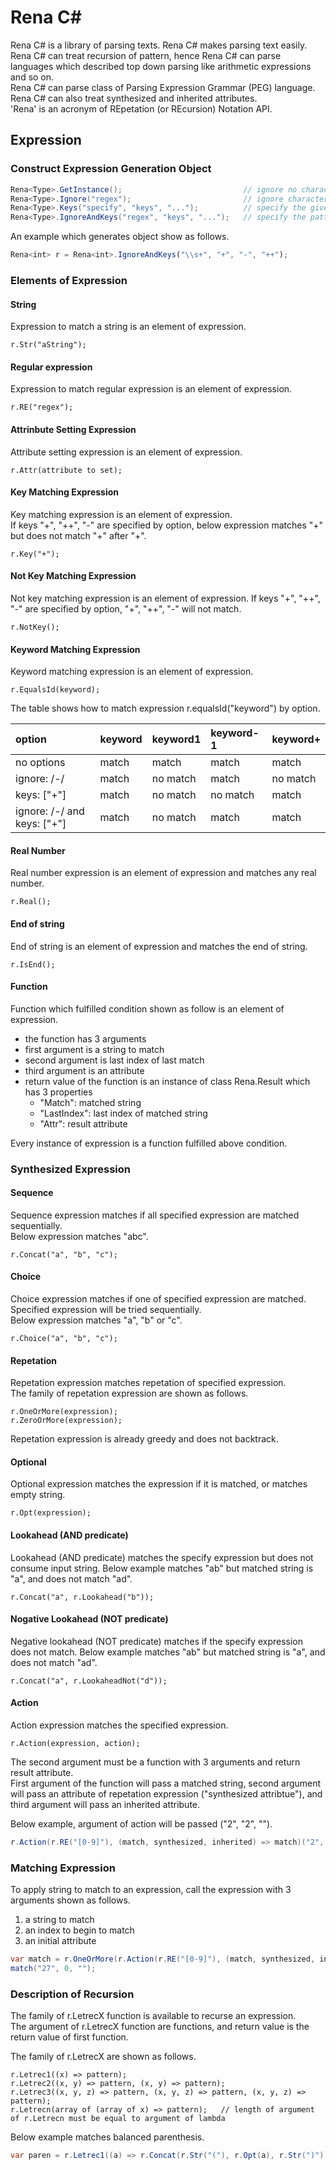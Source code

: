 # Rena C#
Rena C# is a library of parsing texts. Rena C# makes parsing text easily.  
Rena C# can treat recursion of pattern, hence Rena C# can parse languages which described top down parsing
like arithmetic expressions and so on.  
Rena C# can parse class of Parsing Expression Grammar (PEG) language.  
Rena C# can also treat synthesized and inherited attributes.  
'Rena' is an acronym of REpetation (or REcursion) Notation API.  

## Expression

### Construct Expression Generation Object
```csharp
Rena<Type>.GetInstance();                           // ignore no characters and not specify any keys
Rena<Type>.Ignore("regex");                         // ignore characters which matches the given regex
Rena<Type>.Keys("specify", "keys", "...");          // specify the given keys
Rena<Type>.IgnoreAndKeys("regex", "keys", "...");   // specify the pattern to ignore and keys
```

An example which generates object show as follows.
```js
Rena<int> r = Rena<int>.IgnoreAndKeys("\\s+", "+", "-", "++");
```

### Elements of Expression

#### String
Expression to match a string is an element of expression.
```
r.Str("aString");
```

#### Regular expression
Expression to match regular expression is an element of expression.
```
r.RE("regex");
```

#### Attrinbute Setting Expression
Attribute setting expression is an element of expression.
```
r.Attr(attribute to set);
```

#### Key Matching Expression
Key matching expression is an element of expression.  
If keys "+", "++", "-" are specified by option, below expression matches "+" but does not match "+" after "+".
```
r.Key("+");
```

#### Not Key Matching Expression
Not key matching expression is an element of expression.
If keys "+", "++", "-" are specified by option, "+", "++", "-" will not match.
```
r.NotKey();
```

#### Keyword Matching Expression
Keyword matching expression is an element of expression.
```
r.EqualsId(keyword);
```

The table shows how to match expression r.equalsId("keyword") by option.

|option|keyword|keyword1|keyword-1|keyword+|
|:-----|:------|:-------|:--------|:-------|
|no options|match|match|match|match|
|ignore: /-/|match|no match|match|no match|
|keys: ["+"]|match|no match|no match|match|
|ignore: /-/ and keys: ["+"]|match|no match|match|match|

#### Real Number
Real number expression is an element of expression and matches any real number.
```
r.Real();
```

#### End of string
End of string is an element of expression and matches the end of string.
```
r.IsEnd();
```

#### Function
Function which fulfilled condition shown as follow is an element of expression.  
* the function has 3 arguments
* first argument is a string to match
* second argument is last index of last match
* third argument is an attribute
* return value of the function is an instance of class Rena.Result which has 3 properties
  * "Match": matched string
  * "LastIndex": last index of matched string
  * "Attr": result attribute

Every instance of expression is a function fulfilled above condition.

### Synthesized Expression

#### Sequence
Sequence expression matches if all specified expression are matched sequentially.  
Below expression matches "abc".
```
r.Concat("a", "b", "c");
```

#### Choice
Choice expression matches if one of specified expression are matched.  
Specified expression will be tried sequentially.  
Below expression matches "a", "b" or "c".
```
r.Choice("a", "b", "c");
```

#### Repetation
Repetation expression matches repetation of specified expression.  
The family of repetation expression are shown as follows.  
```
r.OneOrMore(expression);
r.ZeroOrMore(expression);
```

Repetation expression is already greedy and does not backtrack.

#### Optional
Optional expression matches the expression if it is matched, or matches empty string.
```
r.Opt(expression);
```

#### Lookahead (AND predicate)
Lookahead (AND predicate) matches the specify expression but does not consume input string.
Below example matches "ab" but matched string is "a", and does not match "ad".
```
r.Concat("a", r.Lookahead("b"));
```

#### Nogative Lookahead (NOT predicate)
Negative lookahead (NOT predicate) matches if the specify expression does not match.
Below example matches "ab" but matched string is "a", and does not match "ad".
```
r.Concat("a", r.LookaheadNot("d"));
```

#### Action
Action expression matches the specified expression.  
```
r.Action(expression, action);
```

The second argument must be a function with 3 arguments and return result attribute.  
First argument of the function will pass a matched string,
second argument will pass an attribute of repetation expression ("synthesized attribtue"),
and third argument will pass an inherited attribute.  

Below example, argument of action will be passed ("2", "2", "").
```csharp
r.Action(r.RE("[0-9]"), (match, synthesized, inherited) => match)("2", 0, "")
```

### Matching Expression
To apply string to match to an expression, call the expression with 3 arguments shown as follows.
1. a string to match
2. an index to begin to match
3. an initial attribute

```csharp
var match = r.OneOrMore(r.Action(r.RE("[0-9]"), (match, synthesized, inherited) => inherited + ":" + synthesized));
match("27", 0, "");
```

### Description of Recursion
The family of r.LetrecX function is available to recurse an expression.  
The argument of r.LetrecX function are functions, and return value is the return value of first function.

The family of r.LetrecX are shown as follows.
```
r.Letrec1((x) => pattern);
r.Letrec2((x, y) => pattern, (x, y) => pattern);
r.Letrec3((x, y, z) => pattern, (x, y, z) => pattern, (x, y, z) => pattern);
r.Letrecn(array of (array of x) => pattern);   // length of argument of r.Letrecn must be equal to argument of lambda
```

Below example matches balanced parenthesis.
```csharp
var paren = r.Letrec1((a) => r.Concat(r.Str("("), r.Opt(a), r.Str(")")));
```

